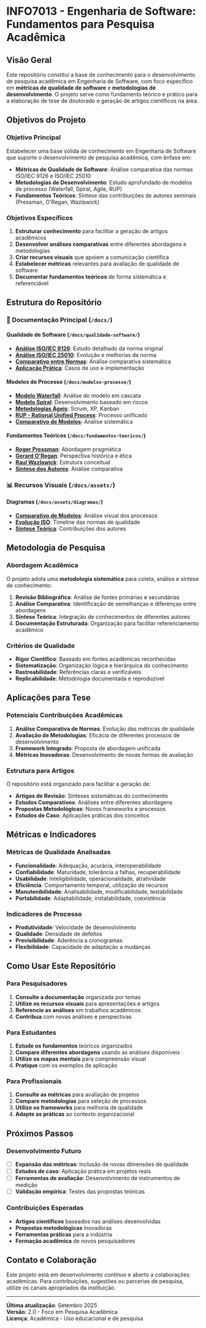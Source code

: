 # INFO7013 - Engenharia de Software: Fundamentos para Pesquisa Acadêmica

## Visão Geral

Este repositório constitui a base de conhecimento para o desenvolvimento de pesquisa acadêmica em Engenharia de Software, com foco específico em **métricas de qualidade de software** e **metodologias de desenvolvimento**. O projeto serve como fundamento teórico e prático para a elaboração de tese de doutorado e geração de artigos científicos na área.

## Objetivos do Projeto

### Objetivo Principal
Estabelecer uma base sólida de conhecimento em Engenharia de Software que suporte o desenvolvimento de pesquisa acadêmica, com ênfase em:

- **Métricas de Qualidade de Software**: Análise comparativa das normas ISO/IEC 9126 e ISO/IEC 25010
- **Metodologias de Desenvolvimento**: Estudo aprofundado de modelos de processo (Waterfall, Spiral, Agile, RUP)
- **Fundamentos Teóricos**: Síntese das contribuições de autores seminais (Pressman, O'Regan, Wazlawick)

### Objetivos Específicos
1. **Estruturar conhecimento** para facilitar a geração de artigos acadêmicos
2. **Desenvolver análises comparativas** entre diferentes abordagens e metodologias
3. **Criar recursos visuais** que apoiem a comunicação científica
4. **Estabelecer métricas** relevantes para avaliação de qualidade de software
5. **Documentar fundamentos teóricos** de forma sistemática e referenciável

## Estrutura do Repositório

### 📁 Documentação Principal (`/docs/`)

#### Qualidade de Software (`/docs/qualidade-software/`)
- **[Análise ISO/IEC 9126](docs/qualidade-software/analise-iso-9126.md)**: Estudo detalhado da norma original
- **[Análise ISO/IEC 25010](docs/qualidade-software/analise-iso-25010.md)**: Evolução e melhorias da norma
- **[Comparativo entre Normas](docs/qualidade-software/comparativo-normas.md)**: Análise comparativa sistemática
- **[Aplicação Prática](docs/qualidade-software/aplicacao-pratica.md)**: Casos de uso e implementação

#### Modelos de Processo (`/docs/modelos-processo/`)
- **[Modelo Waterfall](docs/modelos-processo/waterfall-cascata.md)**: Análise do modelo em cascata
- **[Modelo Spiral](docs/modelos-processo/spiral.md)**: Desenvolvimento baseado em riscos
- **[Metodologias Ágeis](docs/modelos-processo/agile-metodologias.md)**: Scrum, XP, Kanban
- **[RUP - Rational Unified Process](docs/modelos-processo/rup-rational.md)**: Processo unificado
- **[Comparativo de Modelos](docs/modelos-processo/comparativo-modelos.md)**: Análise sistemática

#### Fundamentos Teóricos (`/docs/fundamentos-teoricos/`)
- **[Roger Pressman](docs/fundamentos-teoricos/pressman.md)**: Abordagem pragmática
- **[Gerard O'Regan](docs/fundamentos-teoricos/oregan.md)**: Perspectiva histórica e ética
- **[Raul Wazlawick](docs/fundamentos-teoricos/wazlawick.md)**: Estrutura conceitual
- **[Síntese dos Autores](docs/fundamentos-teoricos/sintese-autores.md)**: Análise comparativa

### 📊 Recursos Visuais (`/docs/assets/`)

#### Diagramas (`/docs/assets/diagramas/`)
- **[Comparativo de Modelos](docs/assets/diagramas/comparativo-modelos-processo.png)**: Análise visual dos processos
- **[Evolução ISO](docs/assets/diagramas/evolucao-iso-qualidade.png)**: Timeline das normas de qualidade
- **[Síntese Teórica](docs/assets/diagramas/sintese-autores.png)**: Contribuições dos autores

## Metodologia de Pesquisa

### Abordagem Acadêmica
O projeto adota uma **metodologia sistemática** para coleta, análise e síntese de conhecimento:

1. **Revisão Bibliográfica**: Análise de fontes primárias e secundárias
2. **Análise Comparativa**: Identificação de semelhanças e diferenças entre abordagens
3. **Síntese Teórica**: Integração de conhecimentos de diferentes autores
4. **Documentação Estruturada**: Organização para facilitar referenciamento acadêmico

### Critérios de Qualidade
- **Rigor Científico**: Baseado em fontes acadêmicas reconhecidas
- **Sistematização**: Organização lógica e hierárquica do conhecimento
- **Rastreabilidade**: Referências claras e verificáveis
- **Replicabilidade**: Metodologia documentada e reproduzível

## Aplicações para Tese

### Potenciais Contribuições Acadêmicas
1. **Análise Comparativa de Normas**: Evolução das métricas de qualidade
2. **Avaliação de Metodologias**: Eficácia de diferentes processos de desenvolvimento
3. **Framework Integrado**: Proposta de abordagem unificada
4. **Métricas Inovadoras**: Desenvolvimento de novas formas de avaliação

### Estrutura para Artigos
O repositório está organizado para facilitar a geração de:
- **Artigos de Revisão**: Sínteses sistemáticas do conhecimento
- **Estudos Comparativos**: Análises entre diferentes abordagens
- **Propostas Metodológicas**: Novos frameworks e processos
- **Estudos de Caso**: Aplicações práticas dos conceitos

## Métricas e Indicadores

### Métricas de Qualidade Analisadas
- **Funcionalidade**: Adequação, acurácia, interoperabilidade
- **Confiabilidade**: Maturidade, tolerância a falhas, recuperabilidade
- **Usabilidade**: Inteligibilidade, operacionalidade, atratividade
- **Eficiência**: Comportamento temporal, utilização de recursos
- **Manutenibilidade**: Analisabilidade, modificabilidade, testabilidade
- **Portabilidade**: Adaptabilidade, instalabilidade, coexistência

### Indicadores de Processo
- **Produtividade**: Velocidade de desenvolvimento
- **Qualidade**: Densidade de defeitos
- **Previsibilidade**: Aderência a cronogramas
- **Flexibilidade**: Capacidade de adaptação a mudanças

## Como Usar Este Repositório

### Para Pesquisadores
1. **Consulte a documentação** organizada por temas
2. **Utilize os recursos visuais** para apresentações e artigos
3. **Referencie as análises** em trabalhos acadêmicos
4. **Contribua** com novas análises e perspectivas

### Para Estudantes
1. **Estude os fundamentos** teóricos organizados
2. **Compare diferentes abordagens** usando as análises disponíveis
3. **Utilize os mapas mentais** para compreensão visual
4. **Pratique** com os exemplos de aplicação

### Para Profissionais
1. **Consulte as métricas** para avaliação de projetos
2. **Compare metodologias** para seleção de processos
3. **Utilize os frameworks** para melhoria de qualidade
4. **Adapte as práticas** ao contexto organizacional

## Próximos Passos

### Desenvolvimento Futuro
- [ ] **Expansão das métricas**: Inclusão de novas dimensões de qualidade
- [ ] **Estudos de caso**: Aplicação prática em projetos reais
- [ ] **Ferramentas de avaliação**: Desenvolvimento de instrumentos de medição
- [ ] **Validação empírica**: Testes das propostas teóricas

### Contribuições Esperadas
- **Artigos científicos** baseados nas análises desenvolvidas
- **Propostas metodológicas** inovadoras
- **Ferramentas práticas** para a indústria
- **Formação acadêmica** de novos pesquisadores

## Contato e Colaboração

Este projeto está em desenvolvimento contínuo e aberto a colaborações acadêmicas. Para contribuições, sugestões ou parcerias de pesquisa, utilize os canais apropriados da instituição.

---

**Última atualização**: Setembro 2025  
**Versão**: 2.0 - Foco em Pesquisa Acadêmica  
**Licença**: Acadêmica - Uso educacional e de pesquisa

